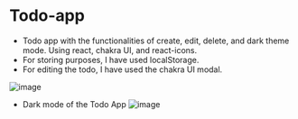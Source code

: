 # Todo-app
- Todo app with the functionalities of create, edit, delete, and dark theme mode. Using react, chakra UI, and react-icons.
- For storing purposes, I have used localStorage.
- For editing the todo, I have used the chakra UI modal.

![image](https://user-images.githubusercontent.com/103576706/221360693-e7734a25-ecc3-4ce2-b418-4ab6253c3550.png)
- Dark mode of the Todo App 
![image](https://user-images.githubusercontent.com/103576706/221360769-e868fd5e-fdec-4659-b563-c1fbacd504d9.png)
